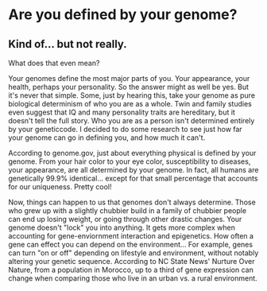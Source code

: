 # Are you defined by your genome?
## Kind of... but not really.
What does that even mean? 

Your genomes define the most major parts of you. Your appearance, your health, perhaps your personality. So the answer might as well be yes. But it's never that simple. Some, just by hearing this, take your genome as pure biological determinism of who you are as a whole. Twin and family studies even suggest that IQ and many personality traits are hereditary, but it doesn't tell the full story. Who you are as a person isn't determined entirely by your geneticcode. I decided to do some research to see just how far your genome can go in defining you, and how much it can't.

According to genome.gov, just about everything physical is defined by your genome. From your hair color to your eye color, susceptibility to diseases, your appearance, are all determined by your genome. In fact, all humans are genetically 99.9% identical... except for that small percentage that accounts for our uniqueness. Pretty cool!

Now, things can happen to us that genomes don't always determine. Those who grew up with a slightly chubbier build in a family of chubbier people can end up losing weight, or going through other drastic changes. Your genome doesn't "lock" you into anything. It gets more complex when accounting for gene-enviornment interaction and epigenetics. How often a gene can effect you can depend on the environment... For example, genes can turn "on or off" depending on lifestyle and environment, without notably altering your genetic sequence. According to NC State News' Nurture Over Nature, from a population in Morocco, up to a third of gene expression can change when comparing those who live in an urban vs. a rural environment.
